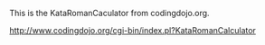 This is the KataRomanCaculator from codingdojo.org.

http://www.codingdojo.org/cgi-bin/index.pl?KataRomanCalculator

